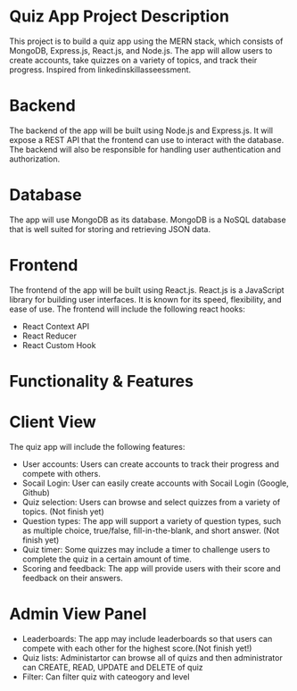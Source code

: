 # Quiz App Project Description

This project is to build a quiz app using the MERN stack, which consists of MongoDB, Express.js, React.js, and Node.js. The app will allow users to create accounts, take quizzes on a variety of topics, and track their progress. Inspired from linkedinskillasseessment.

# Backend

The backend of the app will be built using Node.js and Express.js. It will expose a REST API that the frontend can use to interact with the database. The backend will also be responsible for handling user authentication and authorization.

# Database

The app will use MongoDB as its database. MongoDB is a NoSQL database that is well suited for storing and retrieving JSON data.

# Frontend

The frontend of the app will be built using React.js. React.js is a JavaScript library for building user interfaces. It is known for its speed, flexibility, and ease of use.
The frontend will include the following react hooks:

- React Context API
- React Reducer
- React Custom Hook

# Functionality & Features

# Client View

The quiz app will include the following features:

- User accounts: Users can create accounts to track their progress and compete with others.
- Socail Login: User can easily create accounts with Socail Login (Google, Github)
- Quiz selection: Users can browse and select quizzes from a variety of topics. (Not finish yet)
- Question types: The app will support a variety of question types, such as multiple choice, true/false, fill-in-the-blank, and short answer. (Not finish yet)
- Quiz timer: Some quizzes may include a timer to challenge users to complete the quiz in a certain amount of time.
- Scoring and feedback: The app will provide users with their score and feedback on their answers.

# Admin View Panel

- Leaderboards: The app may include leaderboards so that users can compete with each other for the highest score.(Not finish yet!)
- Quiz lists: Administartor can browse all of quizs and then administrator can CREATE, READ, UPDATE and DELETE of quiz
- Filter: Can filter quiz with cateogory and level
